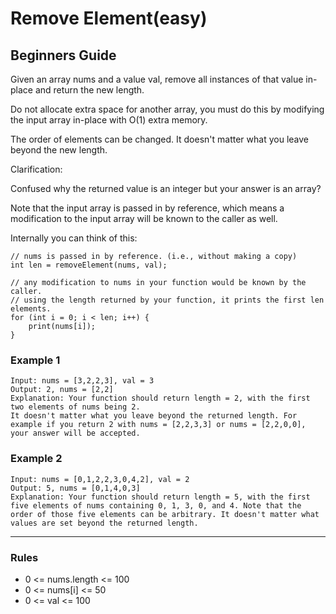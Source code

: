 # Remove Element(easy)

## Beginners Guide

Given an array nums and a value val, remove all instances of that value in-place and return the new length.

Do not allocate extra space for another array, you must do this by modifying the input array in-place with O(1) extra memory.

The order of elements can be changed. It doesn't matter what you leave beyond the new length.

Clarification:

Confused why the returned value is an integer but your answer is an array?

Note that the input array is passed in by reference, which means a modification to the input array will be known to the caller as well.

Internally you can think of this:

```go=
// nums is passed in by reference. (i.e., without making a copy)
int len = removeElement(nums, val);

// any modification to nums in your function would be known by the caller.
// using the length returned by your function, it prints the first len elements.
for (int i = 0; i < len; i++) {
    print(nums[i]);
}
```

### Example 1

```go=
Input: nums = [3,2,2,3], val = 3
Output: 2, nums = [2,2]
Explanation: Your function should return length = 2, with the first two elements of nums being 2.
It doesn't matter what you leave beyond the returned length. For example if you return 2 with nums = [2,2,3,3] or nums = [2,2,0,0], your answer will be accepted.
```

### Example 2

```go=
Input: nums = [0,1,2,2,3,0,4,2], val = 2
Output: 5, nums = [0,1,4,0,3]
Explanation: Your function should return length = 5, with the first five elements of nums containing 0, 1, 3, 0, and 4. Note that the order of those five elements can be arbitrary. It doesn't matter what values are set beyond the returned length.
```

---

### Rules

* 0 <= nums.length <= 100
* 0 <= nums[i] <= 50
* 0 <= val <= 100
